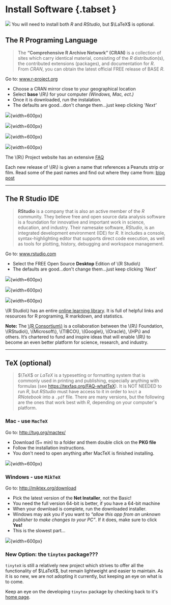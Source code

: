 # Install Software {.tabset }

![](images/R_studio_LaTeX_header.png)
You will need to install both $R$ and $R Studio$, but $\LaTeX$ is optional.


## The R Programing Language

> The **“Comprehensive R Archive Network” (CRAN)** is a collection of sites which carry identical material, consisting of the $R$  distribution(s), the contributed extensions (packages), and documentation for $R$.  From $CRAN$, you can obtain the latest official FREE release of BASE $R$.

<div class="rmddownload">
<p>Go to: <a href="http://www.r-project.org">www.r-project.org</a></p>
<ul>
<li>Choose a CRAN mirror close to your geographical location<br />
</li>
<li>Select <strong>base</strong> <span class="math inline">\(R\)</span> for your computer <em>(Windows, Mac, ect.)</em><br />
</li>
<li>Once it is downloaded, run the instalation.<br />
</li>
<li>The defaults are good...don't change them...just keep clicking <em>'Next'</em></li>
</ul>
</div>

![](images/CRAN_download.PNG){width=600px}

![](images/CRAN_mirror.PNG){width=600px}

![](images/CRAN_version.PNG){width=600px}

![](images/CRAN_select.PNG){width=600px}


<div class="rmdlink">
<p>The <span class="math inline">\(R\)</span> Project website has an extensive <a href="https://cran.r-project.org/doc/FAQ/R-FAQ.html">FAQ</a></p>
</div>


<div class="rmdlightbulb">
<p>Each new release of <span class="math inline">\(R\)</span> is given a name that references a Peanuts strip or film. Read some of the past names and find out where they came from: <a href="https://livefreeordichotomize.com/2017/09/28/r-release-names/">blog post</a></p>
</div>

---------------------------------

## The R Studio IDE

> **RStudio** is a company that is also an active member of the $R$ community. They believe free and open source data analysis software is a foundation for innovative and important work in science, education, and industry. Their namesake software, $RStudio$, is an integrated development environment (IDE) for $R$. It includes a console, syntax-highlighting editor that supports direct code execution, as well as tools for plotting, history, debugging and workspace management. 

<div class="rmddownload">
<p>Go to: <a href="http://www.rstudio.com">www.rstudio.com</a></p>
<ul>
<li>Select the FREE Open Source <strong>Desktop</strong> Edition of <span class="math inline">\(R Studio\)</span></li>
<li>The defaults are good...don't change them...just keep clicking <em>'Next'</em></li>
</ul>
</div>

![](images/RStudio_download.PNG){width=600px}

![](images/RStudio_version.PNG){width=600px}

![](images/RStudio_platform.PNG){width=600px}


<div class="rmdlink">
<p><span class="math inline">\(R Studio\)</span> has an entire <a href="https://www.rstudio.com/online-learning/">online learning library</a>. It is full of helpful links and resources for R programing, R markdown, and statistics.</p>
</div>

<div class="rmdlightbulb">
<p><strong>Note:</strong> The <a href="https://www.r-consortium.org/"><span class="math inline">\(R Consortium\)</span></a> is a collaboration between the <span class="math inline">\(R\)</span> Foundation, <span class="math inline">\(RStudio\)</span>, <span class="math inline">\(Microsoft\)</span>, <span class="math inline">\(TIBCO\)</span>, <span class="math inline">\(Google\)</span>, <span class="math inline">\(Oracle\)</span>, <span class="math inline">\(HP\)</span> and others. It’s chartered to fund and inspire ideas that will enable <span class="math inline">\(R\)</span> to become an even better platform for science, research, and industry.</p>
</div>



---------------------------------

## TeX (optional)



> $\TeX$ or $LaTeX$ is a typesetting or formatting system that is commonly used in printing and publishing, especially anything with formulas (see https://texfaq.org/FAQ-whatTeX).  It is NOT NEEDED to run $R$, but $R Studio$ must have access to it in order to `knit` a $R Notebook$ into a `.pdf` file.  There are many versions, but the following are the ones that work best with $R$, depending on your computer's platform.


### Mac - use `MacTeX`


<div class="rmddownload">
<p>Go to: <a href="http://tug.org/mactex/" class="uri">http://tug.org/mactex/</a></p>
<ul>
<li>Download (5+ min) to a folder and them double click on the <strong>PKG file</strong></li>
<li>Follow the installation instructions.</li>
<li>You don't need to open anything after MacTeX is finished installing.</li>
</ul>
</div>


![](images/MacTeX_download.PNG){width=600px}



### Windows - use `MikTeX`

<div class="rmddownload">
<p>Go to: <a href="http://miktex.org/download" class="uri">http://miktex.org/download</a></p>
<ul>
<li>Pick the latest version of the <strong>Net Installer</strong>, not the Basic!<br />
</li>
<li>You need the full version 64-bit is better, if you have a 64-bit machine<br />
</li>
<li>When your download is complete, run the downloaded installer.<br />
</li>
<li>Windows may ask you if you want to <em>“allow this app from an unknown publisher to make changes to your PC”</em>. If it does, make sure to click <strong>Yes!</strong><br />
</li>
<li>This is the slowest part...</li>
</ul>
</div>

![](images/MikTeX_download.PNG){width=600px}


### New Option: the `tinytex` package???
 
 
`tinyteX` is still a relatively new project which strives to offer all the functionality of $\LaTeX$, but remain lightweight and easier to maintain.  As it is so new, we are not adopting it currently, but keeping an eye on what is to come.

<div class="rmdlink">
<p>Keep an eye on the developing <code>tinytex</code> package by checking back to it's <a href="https://yihui.name/tinytex/">home page</a>.</p>
</div>
